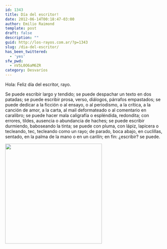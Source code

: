 ```yaml
---
id: 1343
title: Día del escritor!
date: 2012-06-14T00:18:47-03:00
author: Emilio Raimond
template: post
draft: false
description: ""
guid: http://los-rayos.com.ar/?p=1343
slug: /dia-del-escritor/
has_been_twittered:
  - 'yes'
sfw_pwd:
  - nV5L0O6aM6ZR
category: Desvaríos
---
```

Hola: Feliz día del escritor, rayo.

Se puede escribir largo y tendido; se puede despachar un texto en dos patadas; se puede escribir prosa, verso, diálogos, párrafos empastados; se puede dedicar a la ficción o al ensayo, o al periodismo, a la crítica, a la canción de amor, a la carta, al mail deformateado o al comentario en caralibro; se puede hacer mala caligrafía o espléndida, redondita; con errores, tildes, ausencia o abundancia de haches; se puede escribir durmiendo, baboseando la tinta; se puede con pluma, con lápiz, lapicera o tecleando, tec, tecleando como un rayo; de parado, boca abajo, en cuclillas, sentado, en la palma de la mano o en un carilín; en fin: ¿escribir? se puede.

<img class="aligncenter" title="escribiendo" src="https://1.bp.blogspot.com/-HKjdZWtiAeI/T6sG6T3VX2I/AAAAAAAAANY/OhTQwthuR6E/s1600/Escribir+2.png" alt="" width="310" height="320" />
